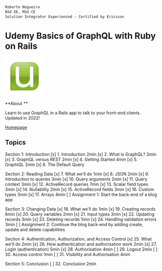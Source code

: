 ```
Roberto Nogueira  
BSd EE, MSd CE
Solution Integrator Experienced - Certified by Ericsson
```
# Udemy Basics of GraphQL with Ruby on Rails

![udemy image](images/udemy.png)

**About **

Learn to use GraphQL in a Rails app to talk to your front-end clients. Updated in 2022!

[Homepage](https://justworks.udemy.com/course/basics-of-graphql-with-ruby-on-rails/learn/lecture/8563962#overview)

## Topics
Section 1: Introduction
[x] 1. Introduction 2min
[x] 2. What is GraphQL? 2min
[x] 3. GraphQL versus REST 2min
[x] 4. Getting Started 4min
[x] 5. GraphiQL 2min
[x] 6. The Default Query

Section 2: Reading Data
[x] 7. What we'll do 1min
[x] 8. JSON 2min
[x] 9. Introduction to queries 3min
[x] 10. Query arguments 2min
[x] 11. Query context 3min
[x] 12. ActiveRecord queries 7min
[x] 13. Scalar field types 3min
[x] 14. Nullability 2min
[x] 15. ActiveRecord fields 3min
[x] 16. Custom types 3min
[x] 17. Arrays 4min
[ ] Assignment 1: Start the back-end of a blog app

Section 3: Changing Data
[x] 18. What we'll do 1min
[x] 19. Creating records 6min
[x] 20. Query variables 2min
[x] 21. Input types 3min
[x] 22. Updating records 3min
[x] 23. Deleting records 1min
[x] 24. Handling validation errors 3min
[ ] Assignment 2: Continue the blog back-end by adding create, update and delete capabilities

Section 4: Authentication, Authorization, and Access Control 
[x] 25. What we'll do 2min
[x] 26. How authentication and authorisation work 2min
[x] 27. Login (authentication) 5min
[x] 28. Authorisation 4min
[ ] 29. Logout 2min
[ ] 30. Access control 1min
[ ] 31. Visibility and Authorisation 4min

Section 5: Conclusion
[ ] 32. Conclusion 2min

